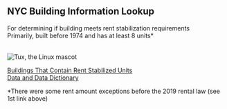 ## NYC Building Information Lookup
For determining if building meets rent stabilization requirements  
Primarily, built before 1974 and has at least 8 units*  
######  

![Tux, the Linux mascot](https://rentguidelinesboard.cityofnewyork.us/wp-content/uploads/2019/08/RGB_logo.svg)

[Buildings That Contain Rent Stabilized Units](https://rentguidelinesboard.cityofnewyork.us/resources/rent-stabilized-building-lists)  
[Data and Data Dictionary](https://www1.nyc.gov/site/planning/data-maps/open-data/dwn-pluto-mappluto.pagem)

*There were some rent amount exceptions before the 2019 rental law (see 1st link above)